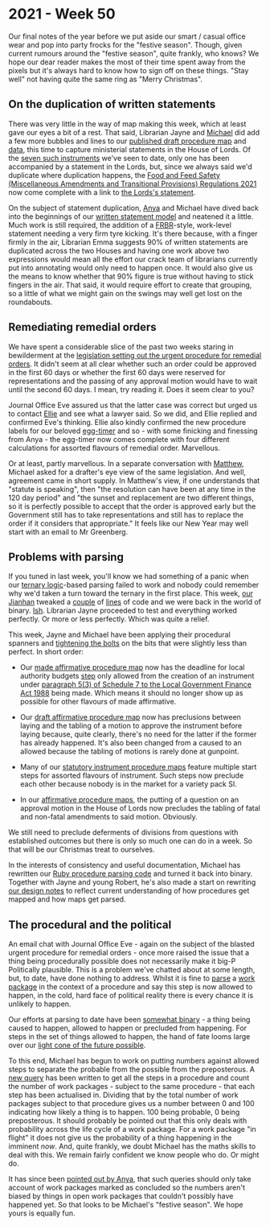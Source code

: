 # 2021 - Week 50

Our final notes of the year before we put aside our smart / casual office wear and pop into party frocks for the "festive season". Though, given current rumours around the "festive season", quite frankly, who knows? We hope our dear reader makes the most of their time spent away from the pixels but it's always hard to know how to sign off on these things. "Stay well" not having quite the same ring as "Merry Christmas".

## On the duplication of written statements

There was very little in the way of map making this week, which at least gave our eyes a bit of a rest. That said, Librarian Jayne and [Michael](https://twitter.com/fantasticlife) did add a few more bubbles and lines to our [published draft procedure map](https://ukparliament.github.io/ontologies/procedure/maps/legislation/secondary/published-drafts-under-euwa/published-drafts-under-euwa.pdf) and [data](https://ukparliament.github.io/ontologies/procedure/maps/legislation/secondary/published-drafts-under-euwa/published-drafts-under-euwa.svg), this time to capture ministerial statements in the House of Lords. Of the [seven such instruments](https://statutoryinstruments.parliament.uk/?SearchTerm=&House=&LayingBodyId=&Procedure=jaKY87jt&ParliamentaryProcess=&RecommendedForProcedureChange=&ConcernsRaisedByCommittee=&MotionToStop=&DebateScheduled=&ShowAdvanced=true) we've seen to date, only one has been accompanied by a statement in the Lords, but, since we always said we'd duplicate where duplication happens, the [Food and Feed Safety (Miscellaneous Amendments and Transitional Provisions) Regulations 2021](https://statutoryinstruments.parliament.uk/instrument/N0Q1zRqd/timeline/4SqRki0s/) now come complete with a link to [the Lords's statement](https://lordsbusiness.parliament.uk/ItemOfBusiness?itemOfBusinessId=106083&sectionId=54&businessPaperDate=2021-12-16).

On the subject of statement duplication, [Anya](https://twitter.com/bitten_) and Michael have dived back into the beginnings of our [written statement model](https://github.com/ukparliament/ontologies/blob/master/written-statement/written-statment.svg) and neatened it a little. Much work is still required, the addition of a [FRBR](https://en.wikipedia.org/wiki/Functional_Requirements_for_Bibliographic_Records)-style, work-level statement needing a very firm tyre kicking. It's there because, with a finger firmly in the air, Librarian Emma suggests 90% of written statements are duplicated across the two Houses and having one work above two expressions would mean all the effort our crack team of librarians currently put into annotating would only need to happen once. It would also give us the means to know whether that 90% figure is true without having to stick fingers in the air. That said, it would require effort to create that grouping, so a little of what we might gain on the swings may well get lost on the roundabouts.

## Remediating remedial orders

We have spent a considerable slice of the past two weeks staring in bewilderment at the [legislation setting out the urgent procedure for remedial orders](https://www.legislation.gov.uk/ukpga/1998/42/schedule/2#schedule-2-paragraph-4). It didn't seem at all clear whether such an order could be approved in the first 60 days or whether the first 60 days were reserved for representations and the passing of any approval motion would have to wait until the second 60 days. I mean, try reading it. Does it seem clear to you?

Journal Office Eve assured us that the latter case was correct but urged us to contact [Ellie](https://twitter.com/ellie_hourigan) and see what a lawyer said. So we did, and Ellie replied and confirmed Eve's thinking. Ellie also kindly confirmed the new procedure labels for our beloved [egg-timer](https://parliament-calendar.herokuapp.com/) and so - with some finicking and finessing from Anya - the egg-timer now comes complete with four different calculations for assorted flavours of remedial order. Marvellous.

Or at least, partly marvellous. In a separate conversation with [Matthew](https://twitter.com/mattwadd), Michael asked for a drafter's eye view of the same legislation. And well, agreement came in short supply. In Matthew's view, if one understands that "statute is speaking", then "the resolution can have been at any time in the 120 day period" and "the sunset and replacement are two different things, so it is perfectly possible to accept that the order is approved early but the Government still has to take representations and still has to replace the order if it considers that appropriate." It feels like our New Year may well start with an email to Mr Greenberg.

## Problems with parsing

If you tuned in last week, you'll know we had something of a panic when our [ternary logic](https://en.wikipedia.org/wiki/Three-valued_logic)-based parsing failed to work and nobody could remember why we'd taken a turn toward the ternary in the first place. This week, [our Jianhan](https://twitter.com/jianhanzhu) tweaked a [couple](https://github.com/ukparliament/Procedures/blob/master/Procedure.Web/Controllers/WorkPackagesController.cs#L133) of [lines](https://github.com/ukparliament/Procedures/blob/master/Procedure.Web/Controllers/WorkPackagesController.cs#L137) of code and we were back in the world of binary. [Ish](https://ukparliament.github.io/ontologies/procedure/maps/meta/design-notes/#route-currentness-and-untraversability). Librarian Jayne proceeded to test and everything worked perfectly. Or more or less perfectly. Which was quite a relief.

This week, Jayne and Michael have been applying their procedural spanners and [tightening the bolts](https://trello.com/c/lRnPUifF/223-tighten-logic-to-help-parsing) on the bits that were slightly less than perfect. In short order:

* Our [made affirmative procedure map](https://ukparliament.github.io/ontologies/procedure/maps/legislation/secondary/statutory-instruments/affirmative-procedures/made/made-affirmative.pdf) now has the deadline for local authority budgets [step](https://ukparliament.github.io/ontologies/procedure/procedure-ontology.html#d4e175) only allowed from the creation of an instrument under [paragraph 5(3) of Schedule 7 to the Local Government Finance Act 1988](https://www.legislation.gov.uk/ukpga/1988/41/schedule/7/paragraph/5#schedule-7-paragraph-5-3) being made. Which means it should no longer show up as possible for other flavours of made affirmative.

* Our [draft affirmative procedure map](https://ukparliament.github.io/ontologies/procedure/maps/legislation/secondary/statutory-instruments/affirmative-procedures/draft/draft-affirmative.pdf) now has preclusions between laying and the tabling of a motion to approve the instrument before laying because, quite clearly, there's no need for the latter if the former has already happened. It's also been changed from a caused to an allowed because the tabling of motions is rarely done at gunpoint.

* Many of our [statutory instrument procedure maps](https://ukparliament.github.io/ontologies/procedure/maps/legislation/secondary/#statutory-instrument-procedures) feature multiple start steps for assorted flavours of instrument. Such steps now preclude each other because nobody is in the market for a variety pack SI.

* In our [affirmative procedure maps](https://ukparliament.github.io/ontologies/procedure/maps/legislation/secondary/#affirmative-procedures), the putting of a question on an approval motion in the House of Lords now precludes the tabling of fatal and non-fatal amendments to said motion. Obviously.

We still need to preclude deferments of divisions from questions with established outcomes but there is only so much one can do in a week. So that will be our Christmas treat to ourselves.

In the interests of consistency and useful documentation, Michael has rewritten our [Ruby procedure parsing code](https://github.com/ukparliament/procedure-parsing/tree/master/lib/parsing) and turned it back into binary. Together with Jayne and young Robert, he's also made a start on rewriting [our design notes](https://ukparliament.github.io/ontologies/procedure/maps/meta/design-notes/) to reflect current understanding of how procedures get mapped and how maps get parsed.

## The procedural and the political

An email chat with Journal Office Eve - again on the subject of the blasted urgent procedure for remedial orders - once more raised the issue that a thing being procedurally possible does not necessarily make it big-P Politically plausible. This is a problem we've chatted about at some length, but, to date, have done nothing to address. Whilst it is fine to [parse](https://ukparliament.github.io/ontologies/procedure/maps/meta/design-notes/#parsing-work-packages-subject-to-a-procedure) a [work package](https://ukparliament.github.io/ontologies/procedure/procedure-ontology.html#d4e222) in the context of a procedure and say this step is now allowed to happen, in the cold, hard face of political reality there is every chance it is unlikely to happen.

Our efforts at parsing to date have been [somewhat binary](https://ukparliament.github.io/ontologies/procedure/maps/meta/design-notes/#potential-states-of-a-business-step) - a thing being caused to happen, allowed to happen or precluded from happening. For steps in the set of things allowed to happen, the hand of fate looms large over our [light cone of the future possible](https://thevoroscope.com/2017/02/24/the-futures-cone-use-and-history/).

To this end, Michael has begun to work on putting numbers against allowed steps to separate the probable from the possible from the preposterous. A [new query](https://github.com/ukparliament/procedure-parsing/blob/master/app/models/parliamentary_procedure.rb#L32) has been written to get all the steps in a procedure and count the number of work packages - subject to the same procedure - that each step has been actualised in. Dividing that by the total number of work packages subject to that procedure gives us a number between 0 and 100 indicating how likely a thing is to happen. 100 being probable, 0 being preposterous. It should probably be pointed out that this only deals with probability across the life cycle of a work package. For a work package "in flight" it does not give us the probability of a thing happening in the imminent *now*. And, quite frankly, we doubt Michael has the maths skills to deal with this. We remain fairly confident we know people who do. Or might do.

It has since been [pointed out by Anya](https://twitter.com/bitten_/status/1471917672799555588), that such queries should only take account of work packages marked as concluded so the numbers aren't biased by things in open work packages that couldn't possibly have happened yet. So that looks to be Michael's "festive season". We hope yours is equally fun.